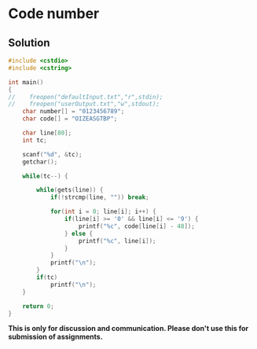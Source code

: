 # Code number

## Solution

```c++
#include <cstdio>
#include <cstring>

int main()
{
//    freopen("defaultInput.txt","r",stdin);
//    freopen("userOutput.txt","w",stdout);
    char number[] = "0123456789";
    char code[] = "OIZEASGTBP";

    char line[80];
    int tc;

    scanf("%d", &tc);
    getchar();

    while(tc--) {

        while(gets(line)) {
            if(!strcmp(line, "")) break;

            for(int i = 0; line[i]; i++) {
                if(line[i] >= '0' && line[i] <= '9') {
                    printf("%c", code[line[i] - 48]);
                } else {
                    printf("%c", line[i]);
                }
            }
            printf("\n");
        }
        if(tc)
            printf("\n");
    }

    return 0;
}

```


**This is only for discussion and communication. Please don't use this for submission of assignments.**